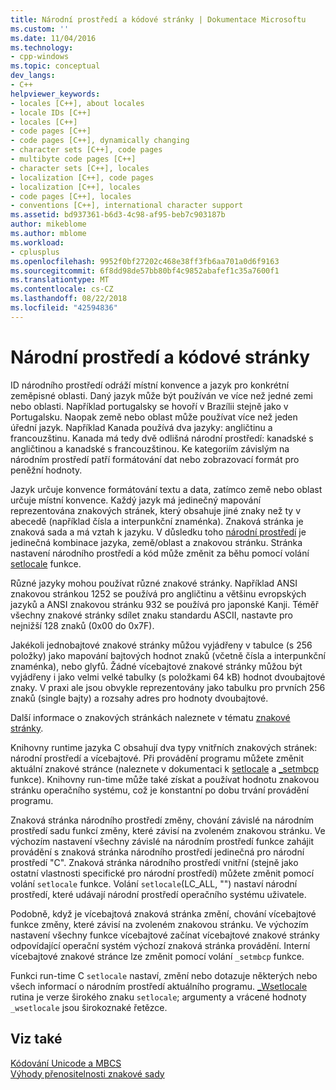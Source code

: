 ```yaml
---
title: Národní prostředí a kódové stránky | Dokumentace Microsoftu
ms.custom: ''
ms.date: 11/04/2016
ms.technology:
- cpp-windows
ms.topic: conceptual
dev_langs:
- C++
helpviewer_keywords:
- locales [C++], about locales
- locale IDs [C++]
- locales [C++]
- code pages [C++]
- code pages [C++], dynamically changing
- character sets [C++], code pages
- multibyte code pages [C++]
- character sets [C++], locales
- localization [C++], code pages
- localization [C++], locales
- code pages [C++], locales
- conventions [C++], international character support
ms.assetid: bd937361-b6d3-4c98-af95-beb7c903187b
author: mikeblome
ms.author: mblome
ms.workload:
- cplusplus
ms.openlocfilehash: 9952f0bf27202c468e38ff3fb6aa701a0d6f9163
ms.sourcegitcommit: 6f8dd98de57bb80bf4c9852abafef1c35a7600f1
ms.translationtype: MT
ms.contentlocale: cs-CZ
ms.lasthandoff: 08/22/2018
ms.locfileid: "42594836"
---
```

# <a name="locales-and-code-pages"></a>Národní prostředí a kódové stránky
ID národního prostředí odráží místní konvence a jazyk pro konkrétní zeměpisné oblasti. Daný jazyk může být používán ve více než jedné zemi nebo oblasti. Například portugalsky se hovoří v Brazílii stejně jako v Portugalsku. Naopak země nebo oblast může používat více než jeden úřední jazyk. Například Kanada používá dva jazyky: angličtinu a francouzštinu. Kanada má tedy dvě odlišná národní prostředí: kanadské s angličtinou a kanadské s francouzštinou. Ke kategoriím závislým na národním prostředí patří formátování dat nebo zobrazovací formát pro peněžní hodnoty.  
  
 Jazyk určuje konvence formátování textu a data, zatímco země nebo oblast určuje místní konvence. Každý jazyk má jedinečný mapování reprezentována znakových stránek, který obsahuje jiné znaky než ty v abecedě (například čísla a interpunkční znaménka). Znaková stránka je znaková sada a má vztah k jazyku. V důsledku toho [národní prostředí](../c-runtime-library/locale.md) je jedinečná kombinace jazyka, země/oblast a znakovou stránku. Stránka nastavení národního prostředí a kód může změnit za běhu pomocí volání [setlocale](../c-runtime-library/reference/setlocale-wsetlocale.md) funkce.  
  
 Různé jazyky mohou používat různé znakové stránky. Například ANSI znakovou stránkou 1252 se používá pro angličtinu a většinu evropských jazyků a ANSI znakovou stránku 932 se používá pro japonské Kanji. Téměř všechny znakové stránky sdílet znaku standardu ASCII, nastavte pro nejnižší 128 znaků (0x00 do 0x7F).  
  
 Jakékoli jednobajtové znakové stránky můžou vyjádřeny v tabulce (s 256 položky) jako mapování bajtových hodnot znaků (včetně čísla a interpunkční znaménka), nebo glyfů. Žádné vícebajtové znakové stránky můžou být vyjádřeny i jako velmi velké tabulky (s položkami 64 kB) hodnot dvoubajtové znaky. V praxi ale jsou obvykle reprezentovány jako tabulku pro prvních 256 znaků (single bajty) a rozsahy adres pro hodnoty dvoubajtové.  
  
 Další informace o znakových stránkách naleznete v tématu [znakové stránky](../c-runtime-library/code-pages.md).  
  
 Knihovny runtime jazyka C obsahují dva typy vnitřních znakových stránek: národní prostředí a vícebajtové. Při provádění programu můžete změnit aktuální znakové stránce (naleznete v dokumentaci k [setlocale](../c-runtime-library/reference/setlocale-wsetlocale.md) a [_setmbcp](../c-runtime-library/reference/setmbcp.md) funkce). Knihovny run-time může také získat a používat hodnotu znakovou stránku operačního systému, což je konstantní po dobu trvání provádění programu.  
  
 Znaková stránka národního prostředí změny, chování závislé na národním prostředí sadu funkcí změny, které závisí na zvoleném znakovou stránku. Ve výchozím nastavení všechny závislé na národním prostředí funkce zahájit provádění s znaková stránka národního prostředí jedinečná pro národní prostředí "C". Znaková stránka národního prostředí vnitřní (stejně jako ostatní vlastnosti specifické pro národní prostředí) můžete změnit pomocí volání `setlocale` funkce. Volání `setlocale`(LC_ALL, "") nastaví národní prostředí, které udávají národní prostředí operačního systému uživatele.  
  
 Podobně, když je vícebajtová znaková stránka změní, chování vícebajtové funkce změny, které závisí na zvoleném znakovou stránku. Ve výchozím nastavení všechny funkce vícebajtové začínat vícebajtové znakové stránky odpovídající operační systém výchozí znaková stránka provádění. Interní vícebajtové znakové stránce lze změnit pomocí volání `_setmbcp` funkce.  
  
 Funkci run-time C `setlocale` nastaví, změní nebo dotazuje některých nebo všech informací o národním prostředí aktuálního programu. [_Wsetlocale](../c-runtime-library/reference/setlocale-wsetlocale.md) rutina je verze širokého znaku `setlocale`; argumenty a vrácené hodnoty `_wsetlocale` jsou širokoznaké řetězce.  
  
## <a name="see-also"></a>Viz také  
 [Kódování Unicode a MBCS](../text/unicode-and-mbcs.md)   
 [Výhody přenositelnosti znakové sady](../text/benefits-of-character-set-portability.md)